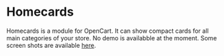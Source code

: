 Homecards
=========

Homecards is a module for OpenCart. It can show compact cards for all main categories of your store. No demo is availabble at the moment. Some screen shots are available [here](https://github.com/nowm/opencart-homecards/wiki/Screenshots).
